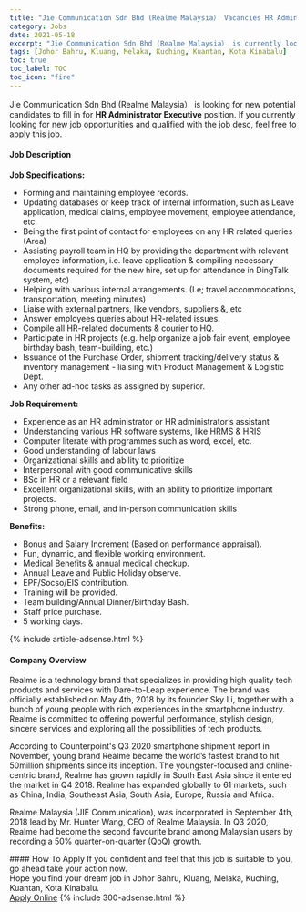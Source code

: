 ```yaml
---
title: "Jie Communication Sdn Bhd (Realme Malaysia） Vacancies HR Administrator Executive" 
category: Jobs 
date: 2021-05-18 
excerpt: "Jie Communication Sdn Bhd (Realme Malaysia） is currently looking for suitable person to fill in the HR Administrator Executive which based in Johor Bahru, Kluang, Melaka, Kuching, Kuantan, Kota Kinabalu" 
tags: [Johor Bahru, Kluang, Melaka, Kuching, Kuantan, Kota Kinabalu] 
toc: true 
toc_label: TOC 
toc_icon: "fire" 
--- 
```


<p>Jie Communication Sdn Bhd (Realme Malaysia） is looking for new potential candidates to fill in for <b>HR Administrator Executive</b> position. If you currently looking for new job opportunities and qualified with the job desc, feel free to apply this job.
</p><div><div><h4>Job Description</h4></div><div><div><span><div><p><strong>Job Specifications:</strong></p><ul><li>Forming and maintaining employee records.</li><li>Updating databases&#160;or keep track of&#160;internal information, such as Leave application, medical claims, employee movement, employee attendance, etc.</li><li>Being the first point of contact for employees on any HR related queries (Area)</li><li>Assisting payroll team in HQ by providing the department with relevant employee information, i.e. leave application&#160;&amp; compiling necessary documents required for the new hire, set up for attendance in DingTalk system, etc)</li><li>Helping with various internal arrangements. (I.e; travel accommodations, transportation, meeting minutes)&#160;</li><li>Liaise with external partners, like vendors, suppliers &amp;, etc</li><li>Answer employees queries about HR-related issues.</li><li>Compile all HR-related documents &amp; courier to HQ.</li><li>Participate in HR projects (e.g. help organize a job fair event, employee birthday bash, team-building, etc.)</li><li>Issuance of the Purchase Order, shipment tracking/delivery status&#160;&amp; inventory management - liaising with Product Management &amp; Logistic Dept.</li><li>Any other ad-hoc&#160;tasks as assigned by superior.</li></ul><p><strong>Job Requirement:</strong></p><ul><li>Experience as an HR administrator or HR administrator&#8217;s assistant&#160;</li><li>Understanding various HR software systems, like HRMS &amp; HRIS</li><li>Computer literate with programmes such as word, excel, etc.&#160;&#160;</li><li>Good understanding of labour laws</li><li>Organizational skills and ability to prioritize&#160;</li><li>Interpersonal with good communicative skills</li><li>BSc in HR or a relevant field</li><li>Excellent organizational skills, with an ability to prioritize&#160;important projects.</li><li>Strong phone, email, and in-person communication skills</li></ul><p><strong>Benefits:</strong></p><ul><li>Bonus&#160;and Salary Increment&#160;(Based on performance appraisal).</li><li>Fun, dynamic, and flexible working environment.</li><li>Medical Benefits&#160;&amp; annual medical checkup.</li><li>Annual Leave and Public Holiday observe.</li><li>EPF/Socso/EIS&#160;contribution.</li><li>Training will be provided.</li><li>Team building/Annual Dinner/Birthday Bash.</li><li>Staff price purchase.</li><li>5 working days.</li></ul></div></span></div></div></div> 
{% include article-adsense.html %} 
<div><div><h4>Company Overview</h4></div><div><div><span><div><p>Realme is a technology brand that specializes in providing high quality tech products and services with Dare-to-Leap experience. The brand was officially established on May 4th, 2018 by its founder Sky Li, together with a bunch of young people with rich experiences in the smartphone industry. Realme is committed to offering powerful performance, stylish design, sincere services and exploring all the possibilities of tech products.&#160;</p><p>According to Counterpoint's Q3 2020 smartphone shipment report in November, young brand Realme became the world&#8217;s fastest brand to hit 50million shipments since its inception. The youngster-focused and online-centric brand, Realme has grown rapidly in South East Asia since it entered the market in Q4 2018. Realme has expanded globally to 61 markets, such as China, India, Southeast Asia, South Asia, Europe, Russia and Africa.</p><p>Realme Malaysia (JIE Communication), was incorporated in September 4th, 2018 lead by Mr. Hunter Wang, CEO of Realme Malaysia. In Q3 2020, Realme had become the second favourite brand among Malaysian users by recording a 50% quarter-on-quarter (QoQ) growth.</p></div></span></div></div></div> 
#### How To Apply 
If you confident and feel that this job is suitable to you, go ahead take your action now. <br/> 
Hope you find your dream job in Johor Bahru, Kluang, Melaka, Kuching, Kuantan, Kota Kinabalu. <br/> 
<a href="https://www.jobstreet.com.my/en/job/hr-administrator-executive-4568352?jobId=jobstreet-my-job-4568352&" class="btn btn--info" target="_blank" rel="nofollow noopenner">Apply Online</a> 
{% include 300-adsense.html %} 